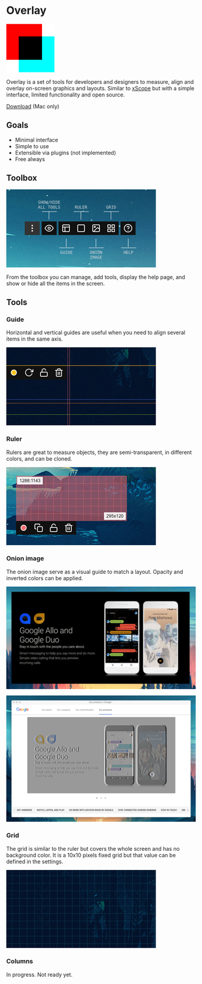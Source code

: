# Overlay

![](resources/icons/128x128.png)

Overlay is a set of tools for developers and designers to measure, align and overlay on-screen graphics and layouts. Similar to [xScope](https://xscopeapp.com/) but with a simple interface, limited functionality and open source.

[Download](https://github.com/singuerinc/overlay/releases) (Mac only)

## Goals

- Minimal interface
- Simple to use
- Extensible via plugins (not implemented)
- Free always

## Toolbox

![](resources/images/toolbox.png)

From the toolbox you can manage, add tools, display the help page, and show or hide all the items in the screen.

## Tools

### Guide

Horizontal and vertical guides are useful when you need to align several items in the same axis.

![](resources/images/guides.png)

### Ruler

Rulers are great to measure objects, they are semi-transparent, in different colors, and can be cloned.

![](resources/images/rulers.png)

### Onion image

The onion image serve as a visual guide to match a layout. Opacity and inverted colors can be applied.

![](resources/images/inverted-only.png)

![](resources/images/inverted-browser.png)

### Grid

The grid is similar to the ruler but covers the whole screen and has no background color. It is a 10x10 pixels fixed grid but that value can be defined in the settings.

![](resources/images/grid.png)

### Columns

In progress. Not ready yet.
